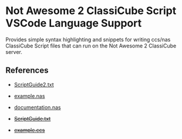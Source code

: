 # Not Awesome 2 ClassiCube Script VSCode Language Support

Provides simple syntax highlighting and snippets for writing ccs/nas ClassiCube Script files that can run on the Not Awesome 2 ClassiCube server.

## References

- [ScriptGuide2.txt](https://dl.dropboxusercontent.com/s/tp9tr21k0dr2qpq/ScriptGuide2.txt)
- [example.nas](https://dl.dropboxusercontent.com/s/wnq3fp30wp0htkj/example.nas)
- [documentation.nas](https://dl.dropboxusercontent.com/s/ilfg958clq11qo3/documentation.nas)

- ~~[ScriptGuide.txt](https://dl.dropboxusercontent.com/s/o01hlmwd9ezfobn/ScriptGuide.txt)~~
- ~~[example.ccs](https://dl.dropboxusercontent.com/s/f60u6jy92q1iong/example.ccs)~~
